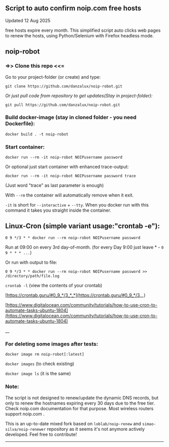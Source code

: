 ## Script to auto confirm noip.com free hosts

Updated 12 Aug 2025

free hosts expire every month. This simplified script auto clicks web pages to renew the hosts, using Python/Selenium with Firefox headless mode.

## noip-robot

### =>> Clone this repo <<=

Go to your project-folder (or create) and type:

`git clone https://github.com/danzalux/noip-robot.git`

*Or just pull code from repository to get updates(Stay in project-folder):*

`git pull https://github.com/danzalux/noip-robot.git`

### Build docker-image (stay in cloned folder - you need Dockerfile):

`docker build . -t noip-robot`

### Start container:

`docker run --rm -it noip-robot NOIPusername password`

Or optional just start container with enhanced trace-output:

`docker run --rm -it noip-robot NOIPusername password trace`

(Just word "trace" as last parameter is enough)

With <code>--rm</code> the container will automatically remove when it exit.

`-it` is short for `--interactive` + `--tty`. When you docker run with this command it takes you straight inside the container.

## Linux-Cron (simple variant usage:"crontab -e"):

`0 9 */3 * * docker run --rm noip-robot NOIPusername password`

Run at 09:00 on every 3rd day-of-month. (for every Day 9:00 just leave * - `0 9 * * * ...`)

Or run with output to file:

`0 9 */3 * * docker run --rm noip-robot NOIPusername password >> /directory/path/file.log`

`crontab -l` (view the contents of your crontab)

[https://crontab.guru/#0_9_*/3_*_*](https://crontab.guru/#0_9_*/3_*_*)

[https://www.digitalocean.com/community/tutorials/how-to-use-cron-to-automate-tasks-ubuntu-1804](https://www.digitalocean.com/community/tutorials/how-to-use-cron-to-automate-tasks-ubuntu-1804)

__
### For deleting some images after tests:

`docker image rm noip-robot[:latest]`

`docker images` (to check existing)

`docker image ls` (it is the same)

### Note:
The script is not designed to renew/update the dynamic DNS records, but only to renew the hostnames expiring every 30 days due to the free tier. Check noip.com documentation for that purpose. Most wireless routers support noip.com .

This is an up-to-date mixed fork based on `loblab/noip-renew` and `simao-silva/noip-renewer` repository as it seems it's not anymore actively developed. Feel free to contribute!

___
